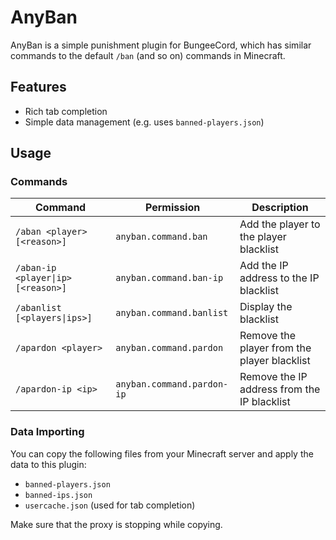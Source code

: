 # AnyBan

AnyBan is a simple punishment plugin for BungeeCord, which has similar commands
to the default `/ban` (and so on) commands in Minecraft.

## Features

- Rich tab completion
- Simple data management (e.g. uses `banned-players.json`)

## Usage

### Commands

| Command                            | Permission                 | Description                                 |
| ---------------------------------- | -------------------------- | ------------------------------------------- |
| `/aban <player> [<reason>]`        | `anyban.command.ban`       | Add the player to the player blacklist      |
| `/aban-ip <player\|ip> [<reason>]` | `anyban.command.ban-ip`    | Add the IP address to the IP blacklist      |
| `/abanlist [<players\|ips>]`       | `anyban.command.banlist`   | Display the blacklist                       |
| `/apardon <player>`                | `anyban.command.pardon`    | Remove the player from the player blacklist |
| `/apardon-ip <ip>`                 | `anyban.command.pardon-ip` | Remove the IP address from the IP blacklist |

### Data Importing

You can copy the following files from your Minecraft server and apply the data
to this plugin:

- `banned-players.json`
- `banned-ips.json`
- `usercache.json` (used for tab completion)

Make sure that the proxy is stopping while copying.
